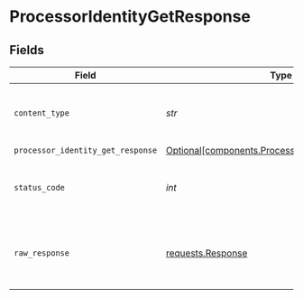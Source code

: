 # ProcessorIdentityGetResponse


## Fields

| Field                                                                                                        | Type                                                                                                         | Required                                                                                                     | Description                                                                                                  |
| ------------------------------------------------------------------------------------------------------------ | ------------------------------------------------------------------------------------------------------------ | ------------------------------------------------------------------------------------------------------------ | ------------------------------------------------------------------------------------------------------------ |
| `content_type`                                                                                               | *str*                                                                                                        | :heavy_check_mark:                                                                                           | HTTP response content type for this operation                                                                |
| `processor_identity_get_response`                                                                            | [Optional[components.ProcessorIdentityGetResponse]](../../models/components/processoridentitygetresponse.md) | :heavy_minus_sign:                                                                                           | OK                                                                                                           |
| `status_code`                                                                                                | *int*                                                                                                        | :heavy_check_mark:                                                                                           | HTTP response status code for this operation                                                                 |
| `raw_response`                                                                                               | [requests.Response](https://requests.readthedocs.io/en/latest/api/#requests.Response)                        | :heavy_check_mark:                                                                                           | Raw HTTP response; suitable for custom response parsing                                                      |